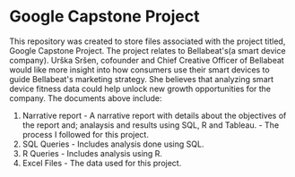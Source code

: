# Google Capstone Project
This repository was created to store files associated with the project titled, Google Capstone Project. 
The project relates to Bellabeat's(a smart device company). Urška Sršen, cofounder and Chief Creative Officer of Bellabeat would like more insight into how consumers use their smart devices to guide Bellabeat's marketing strategy. She believes that analyzing smart device fitness data could help unlock new growth opportunities for the company. 
The documents above include:
1. Narrative report - A narrative report with details about the objectives of the report and; analaysis and results using SQL, R and Tableau. 
                    - The process I followed for this project. 
2. SQL Queries - Includes analysis done using SQL. 
3. R Queries - Includes analysis using R. 
4. Excel Files - The data used for this project. 
